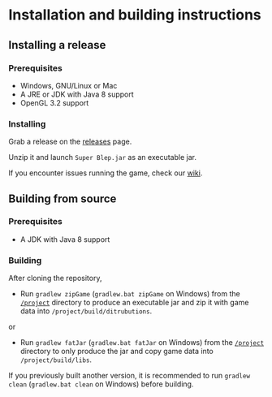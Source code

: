 # Installation and building instructions
## Installing a release
### Prerequisites
* Windows, GNU/Linux or Mac
* A JRE or JDK with Java 8 support
* OpenGL 3.2 support
### Installing
Grab a release on the [releases](https://github.com/peron1000/ArenaShooter/releases) page.

Unzip it and launch `Super Blep.jar` as an executable jar.

If you encounter issues running the game, check our [wiki](https://github.com/peron1000/ArenaShooter/wiki/Troubleshooting).

## Building from source
### Prerequisites
* A JDK with Java 8 support
### Building
After cloning the repository,
* Run `gradlew zipGame` (`gradlew.bat zipGame` on Windows) from the [`/project`](/project) directory to produce an executable jar and zip it with game data into `/project/build/ditrubutions`.

or
* Run `gradlew fatJar` (`gradlew.bat fatJar` on Windows) from the [`/project`](/project) directory to only produce the jar and copy game data into `/project/build/libs`.

If you previously built another version, it is recommended to run `gradlew clean` (`gradlew.bat clean` on Windows) before building.

